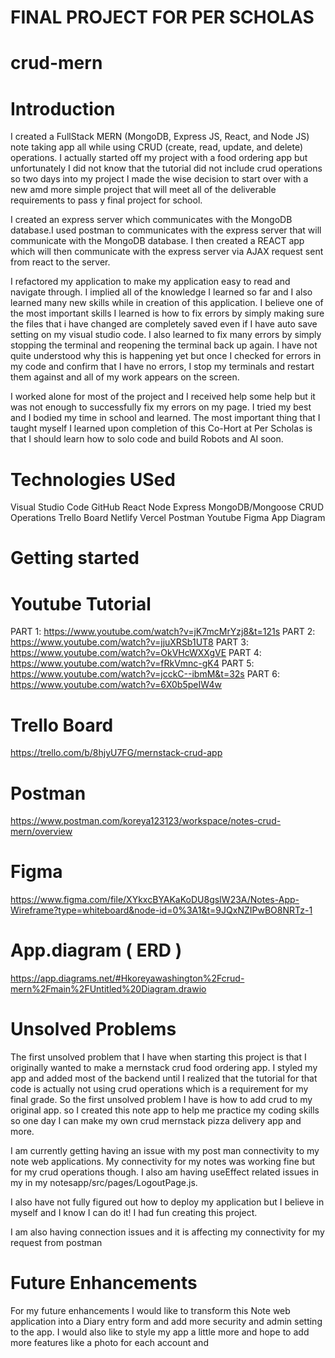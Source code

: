 # FINAL PROJECT FOR PER SCHOLAS
# crud-mern

# Introduction
I created a FullStack MERN (MongoDB, Express JS, React, and Node JS) note taking app all while using CRUD (create, read, update, and delete) operations. I actually started off my project with a food ordering app but unfortunately I did not know that the tutorial did not include crud operations so two days into my project I made the wise decision to start over with a new amd more simple project that will meet all of the deliverable requirements to pass y final project for school.

I created an express server which communicates with the MongoDB database.I used postman to communicates with the express server that will communicate with the MongoDB database. I then created a REACT app which will then communicate with the express server via AJAX request sent from react to the server.

I refactored my application to make my application easy to read and navigate through. I implied all of the knowledge I learned so far and I also learned many new skills while in creation of this application. I believe one of the most important skills I learned is how to fix errors by simply making sure the files that i have changed are completely saved even if I have auto save setting on my visual studio code. I also learned to fix many errors by simply stopping the terminal and reopening the terminal back up again. I have not quite understood why this is happening yet but once I checked for errors in my code and confirm that I have no errors, I stop my terminals and restart them against and all of my work appears on the screen.

 I worked alone for most of the project and I received help some help but it was not enough to successfully fix my errors on my page. I tried my best and I bodied my time in school and learned. The most important thing that I taught myself I learned upon completion of this Co-Hort at Per Scholas is that I should learn how to solo code and build Robots and AI soon.

# Technologies USed
Visual Studio Code
GitHub
React
Node
Express
MongoDB/Mongoose
CRUD Operations
Trello Board
Netlify
Vercel
Postman
Youtube
Figma
App Diagram

# Getting started
# Youtube Tutorial
PART 1: https://www.youtube.com/watch?v=jK7mcMrYzj8&t=121s
PART 2: https://www.youtube.com/watch?v=jjuXRSb1UT8
PART 3: https://www.youtube.com/watch?v=OkVHcWXXgVE
PART 4: https://www.youtube.com/watch?v=fRkVmnc-gK4
PART 5: https://www.youtube.com/watch?v=jcckC--ibmM&t=32s
PART 6: https://www.youtube.com/watch?v=6X0b5peIW4w
# Trello Board
https://trello.com/b/8hjyU7FG/mernstack-crud-app
# Postman
https://www.postman.com/koreya123123/workspace/notes-crud-mern/overview
# Figma
https://www.figma.com/file/XYkxcBYAKaKoDU8gsIW23A/Notes-App-Wireframe?type=whiteboard&node-id=0%3A1&t=9JQxNZIPwBO8NRTz-1
# App.diagram ( ERD )
https://app.diagrams.net/#Hkoreyawashington%2Fcrud-mern%2Fmain%2FUntitled%20Diagram.drawio

# Unsolved Problems
The first unsolved problem that I have when starting this project is that I originally wanted to make a mernstack crud food ordering app. I styled my app and added most of the backend until I realized that the tutorial for that code is actually not using crud operations which is a requirement for my final grade. So the first unsolved problem I have is how to add crud to my original app. so I created this note app to help me practice my coding skills so one day I can make my own crud mernstack pizza delivery app and more. 

I am currently getting having an issue with my post man connectivity to my note web applications. My connectivity for my notes was working fine but for my crud operations though. I also am having useEffect related issues in my in my notesapp/src/pages/LogoutPage.js.

I also have not fully figured out how to deploy my application but I believe in myself and I know I can do it! I had fun creating this project. 

I am also having connection issues and it is affecting my connectivity for my request from postman


# Future Enhancements
For my future enhancements I would like to transform this Note web application into a Diary entry form and add more security and admin setting to the app. I would also like to style my app a little more and hope to add more features like a photo for each account and 
